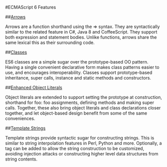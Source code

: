 #ECMAScript 6 Features

##[Arrows](https://github.com/dnbard/es6-guide/blob/master/ecma6/arrows.md)

Arrows are a function shorthand using the => syntax. They are syntactically similar to the related feature in C#, Java 8 and CoffeeScript. They support both expression and statement bodies. Unlike functions, arrows share the same lexical this as their surrounding code.

##[Classes](https://github.com/dnbard/es6-guide/blob/master/ecma6/classes.md)

ES6 classes are a simple sugar over the prototype-based OO pattern. Having a single convenient declarative form makes class patterns easier to use, and encourages interoperability. Classes support prototype-based inheritance, super calls, instance and static methods and constructors.

##[Enhanced Object Literals](https://github.com/dnbard/es6-guide/blob/master/ecma6/objectLiterals.md)

Object literals are extended to support setting the prototype at construction, shorthand for foo: foo assignments, defining methods and making super calls. Together, these also bring object literals and class declarations closer together, and let object-based design benefit from some of the same conveniences.

##[Template Strings](https://github.com/dnbard/es6-guide/blob/master/ecma6/templateStrings.md)

Template strings provide syntactic sugar for constructing strings. This is similar to string interpolation features in Perl, Python and more. Optionally, a tag can be added to allow the string construction to be customized, avoiding injection attacks or constructing higher level data structures from string contents.
